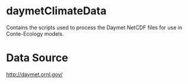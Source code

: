 daymetClimateData
====================

Contains the scripts used to process the Daymet NetCDF files for use in Conte-Ecology models.


# Data Source
http://daymet.ornl.gov/
